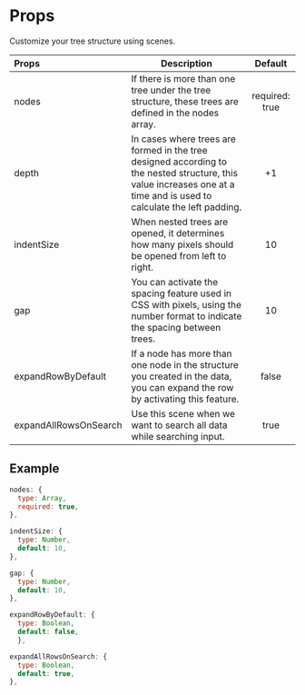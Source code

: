 # Props
Customize your tree structure using scenes.

| Props      | Description | Default |
| :---        |    ----   | :----: |
| nodes    | If there is more than one tree under the tree structure, these trees are defined in the nodes array.|required: true|
| depth   | In cases where trees are formed in the tree designed according to the nested structure, this value increases one at a time and is used to calculate the left padding.|+1|
| indentSize  |When nested trees are opened, it determines how many pixels should be opened from left to right.|10|
| gap |You can activate the spacing feature used in CSS with pixels, using the number format to indicate the spacing between trees.|10|
| expandRowByDefault |If a node has more than one node in the structure you created in the data, you can expand the row by activating this feature.|false|
| expandAllRowsOnSearch | Use this scene when we want to search all data while searching input.|true|

## Example

```js
nodes: {
  type: Array,
  required: true,
},
```
```js
indentSize: {
  type: Number,
  default: 10,
},
```
```js
gap: {
  type: Number,
  default: 10,
},
```
```js
expandRowByDefault: {
  type: Boolean,
  default: false,
  },
```
```js
expandAllRowsOnSearch: {
  type: Boolean,
  default: true,
},
```